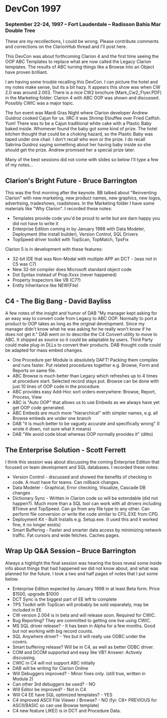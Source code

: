 #  DevCon 1997

### September 22-24, 1997 – Fort Lauderdale – Radisson Bahia Mar Double Tree

These are my recollections, I could be wrong. Please contribute comments and corrections on the ClarionHub thread and I'll post here.

This DevCon was about forthcoming Clarion 4 and the first time seeing the OOP ABC Templates to replace what are now called the Legacy Clarion templates. The results of ABC turning things like a Browse into an Object have proven brilliant.

I am having some trouble recalling this DevCon. I can picture the hotel and my notes make sense, but its a bit hazy. It appears this show was when CW 2.0 was around 2.003. There is a nice CW2 brochure (Mark_Cw2_Flyer.PDF) in the Marketing folder. Clarion 4 with ABC OOP was shown and discussed. Possibly CWIC was a major topic.

The fun event was Mardi Gras Night where Clarion developer Andrew Guidroz cooked Cajun for us. IIRC it was Shrimp Etouffee over Fried Catfish. Yum! There was to be a Cajun traditional white cake with a Plastic Baby baked inside. Whomever found the baby got some kind of prize. The hotel kitchen thought that could be a choking hazard, so the Plastic Baby was taped under one chair. I don't recall who won or the prize. I do recall Sabrina Guidroz saying something about her having baby inside so she should get the prize. Andrew promised her a special prize later.

Many of the best sessions did not come with slides so below I'll type a few of my notes...

## Clarion's Bright Future - Bruce Barrington

This was the first morning after the keynote. BB talked about "Reinventing Clarion" with new marketing, new product names, new graphics, new logos, advertising, tradeshows, roadshows. In the Marketing folder I have some materials like "Why Clarion". I recorded these notes:

* Templates provide code you'd be proud to write but are darn happy you did not have to write it
* Enterprise Edition coming in by January 1998 with Data Modeler, Deployment (the install builder), Version Control, SQL Drivers
* TopSpeed driver toolkit with TopScan, TopMatch, TpsFix

Clarion 5 is in development with these features:
* 32-bit IDE that was Non-Modal with multiple APP an DCT - (was not in C5 was C7)
* New 32-bit compiler does Microsoft standard object code
* Dot Syntax instead of Prop:Xxxx (never happened)
* Property Inspectors like VB (C7?)
* Entity Inheritance like NEW(File)

## C4 - The Big Bang - David Bayliss

A few notes of the insight and humor of DAB "My manager kept asking for an easy way to convert code from Legacy to ABC OOP. Normally to port a product to OOP takes as long as the original development. Since my manager didn't know what he was asking for he really won't know if he does not get it." DAB went on to describe the C4 Convert utility to move to ABC. It shipped as source so it could be adaptable by users. Third Party could make plug-in DLLs to convert their products. DAB thought code could be adapted for mass embed changes.

* One Procedure per Module is absolutely DAFT! Packing them compiles and runs faster. Put related procedures together e.g. Browse, Form and Reports on same file.
* ABC Browse is much better than Legacy which refreshes up to 4 times at procedure start. Selected record stays put. Browse can be done with just 10 lines of OOP code in the procedure.
* ABC provides easy Add-Hoc sort orders everywhere: Browse, Report, Process, View
* ABC is "Auto OOP" that allows us to use Embeds as we always have yet get OOP code generated.
* ABC Embeds are much more "hierarchical" with simpler names, e.g. all Browse embeds are under one branch
* DAB "it is much better to be vaguely accurate and specifically wrong" (I wrote it down, not sure what it means)
* DAB "We avoid code bloat whereas OOP normally provides it" (ditto)

## The Enterprise Solution - Scott Ferrett

I think this session was about discussing the coming Enterprise Edition that focused on team development and SQL databases. I recorded these notes:

* Version Control - discussed and showed the benefits of checking in code. A must have for teams. Can rollback changes.
* Data Modeler - Graphical, Error checking, Visualize, Cascade DB changes
* Dictionary Sync - Written in Clarion code so will be extendable (did not happen?). Much more than a SQL tool can work with all drivers including BTrieve and TopSpeed. Can go from any file type to any other. Can perform file conversion or write the code similar to CFIL.EXE from CPD.
* Deployment Kit - Built Installs e.g. Setup.exe. (I used this and it worked fine, it no longer exists)
* Smart Buffering - Faster and smarter data access by minimizing network traffic. Fat cursors and wide fetches. Caches pages.


## Wrap Up Q&A Session – Bruce Barrington

Always a highlight the final session was hearing the boss reveal some inside info about things that had happened we did not know about, and what was planned for the future. I took a two and half pages of notes that I put some below.

* Enterprise Edition expected by January 1998 in at least Beta form. Price $1500, upgrade $1000
* DCT Sync is the biggest part of EE left to complete
* TPS Toolkit with TopScan will probably be sold separately, may be included in EE
* CW version 2.004 is in beta and will release soon. Required for CWIC.
* Bug Reporting? They are committed to getting one live using CWIC.
* MS SQL driver release? - It has been in Alpha for a few months. Good but not working with big record counts.
* SQL Anywhere driver? - Yes but it will really use ODBC under the covers.
* Smart buffering release? Will be in C4, as well as better ODBC driver.
* COM and DCOM supported and easy like VB? Answer: Actively discussing.
* CWIC in C4 will not support ABC initially
* DAB will be writing for Clarion Online
* Will Debuggers improved? - Minor fixes only. (still true, written in Modula 2)
* Can other 3rd debuggers be used? - NO
* Will Editor be improved? - Not in C4
* Will C4 EE have SQL optimized templates? - YES
* C4 improved ASCII File Viewer / Browse? - NO (fyi: C8+ PREVIOUS for ASCII/BASIC so can use Browse template)
* C4 new feature LIKE() is in DCT and Procedure Data.
